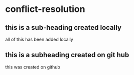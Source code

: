 # conflict-resolution

## this is a sub-heading created locally

all of this has been added locally 
## this is a subheading created on git hub

this was created on github
